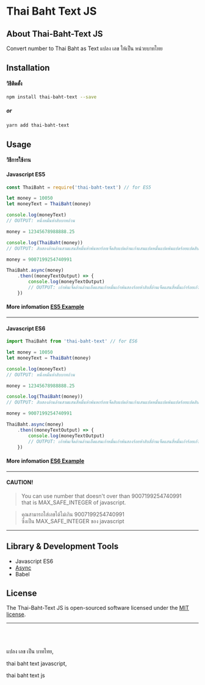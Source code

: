 # Thai Baht Text JS

## About Thai-Baht-Text JS
Convert number to Thai Baht as Text
แปลง เลข ให้เป็น หน่วยบาทไทย

## Installation
#### วิธีติดตั้ง
```bash
npm install thai-baht-text --save
```
##### or
```bash
yarn add thai-baht-text
```


## Usage
#### วิธีการใช้งาน

#### Javascript ES5

```javascript
const ThaiBaht = require('thai-baht-text') // for ES5

let money = 10050
let moneyText = ThaiBaht(money)

console.log(moneyText)
// OUTPUT: หนึ่งหมื่นห้าสิบบาทถ้วน

money = 12345678988888.25

console.log(ThaiBaht(money))
// OUTPUT: สิบสองล้านล้านสามแสนสี่หมื่นห้าพ้นหกร้อยเจ็ดสิบแปดล้านเก้าแสนแปดหมื่นแปดพ้นแปดร้อยแปดสิบแปดบาทยี่สิบห้าสตางค์

money = 9007199254740991

ThaiBaht.async(money)
	.then((moneyTextOutput) => {
		console.log(moneyTextOutput)
		// OUTPUT: เก้าพ้นเจ็ดล้านล้านเอ็ดแสนเก้าหมื่นเก้าพ้นสองร้อยห้าสิบสี่ล้านเจ็ดแสนสี่หมื่นเก้าร้อยเก้าสิบเอ็ดบาทถ้วน
	})
```
#### More infomation [ES5 Example](https://github.com/antronic/thai-baht-text-js/)
___

#### Javascript ES6

```javascript
import ThaiBaht from 'thai-baht-text' // for ES6

let money = 10050
let moneyText = ThaiBaht(money)

console.log(moneyText)
// OUTPUT: หนึ่งหมื่นห้าสิบบาทถ้วน

money = 12345678988888.25

console.log(ThaiBaht(money))
// OUTPUT: สิบสองล้านล้านสามแสนสี่หมื่นห้าพ้นหกร้อยเจ็ดสิบแปดล้านเก้าแสนแปดหมื่นแปดพ้นแปดร้อยแปดสิบแปดบาทยี่สิบห้าสตางค์

money = 9007199254740991

ThaiBaht.async(money)
	.then((moneyTextOutput) => {
		console.log(moneyTextOutput)
		// OUTPUT: เก้าพ้นเจ็ดล้านล้านเอ็ดแสนเก้าหมื่นเก้าพ้นสองร้อยห้าสิบสี่ล้านเจ็ดแสนสี่หมื่นเก้าร้อยเก้าสิบเอ็ดบาทถ้วน
	})
```
#### More infomation [ES6 Example](https://github.com/antronic/thai-baht-text-js/)

___

#### CAUTION!

> You can use number that doesn't over than 9007199254740991<br />
that is MAX_SAFE_INTEGER of javascript.

> คุณสามารถใส่เลขได้ไม่เกิน 9007199254740991<br />
​ซึ่งเป็น MAX_SAFE_INTEGER ของ javascript
___
## Library & Development Tools
* Javascript ES6
* [Async](https://github.com/caolan/async)
* Babel

## License
The Thai-Baht-Text JS is open-sourced software licensed under the [MIT license](https://opensource.org/licenses/MIT).
___
<br /><br /><br />
แปลง เลข เป็น บาทไทย, 

thai baht text javascript,

thai baht text js
